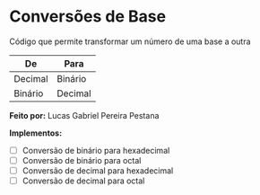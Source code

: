 # Conversões de Base
 Código que permite transformar um número de uma base a outra
 
 De | Para
 ---|---
 Decimal | Binário
 Binário | Decimal

 __Feito por:__ Lucas Gabriel Pereira Pestana
 
 __Implementos:__
 
 - [ ] Conversão de binário para hexadecimal
 - [ ] Conversão de binário para octal
 - [ ] Conversão de decimal para hexadecimal
 - [ ] Conversão de decimal para octal 
